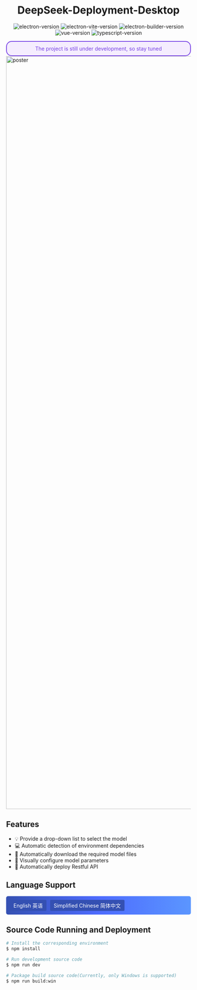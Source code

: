 <h1 align="center">DeepSeek-Deployment-Desktop</h1>

<p align="center">
<img src="https://img.shields.io/github/package-json/dependency-version/alex8088/electron-vite-boilerplate/dev/electron" alt="electron-version">
<img src="https://img.shields.io/github/package-json/dependency-version/alex8088/electron-vite-boilerplate/dev/electron-vite" alt="electron-vite-version" />
<img src="https://img.shields.io/github/package-json/dependency-version/alex8088/electron-vite-boilerplate/dev/electron-builder" alt="electron-builder-version" />
<img src="https://img.shields.io/github/package-json/dependency-version/alex8088/electron-vite-boilerplate/dev/vue" alt="vue-version" />
<img src="https://img.shields.io/github/package-json/dependency-version/alex8088/electron-vite-boilerplate/dev/typescript" alt="typescript-version" />
</p>

<div style="border: 2px solid #743ee4;border-radius:15px; padding: 10px;display:flex;justify-content:center;background-color:#f5edfe;color:#743ee4">The project is still under development, so stay tuned</div>

<img width="2048" alt="poster" src="https://github.com/user-attachments/assets/cb1bfcdd-4c3a-4330-aead-8c9af2dd8c5d" />

## Features
- 💡 Provide a drop-down list to select the model
- 💻 Automatic detection of environment dependencies
- 👏 Automatically download the required model files
- 👀 Visually configure model parameters
- 🚀 Automatically deploy Restful API

## Language Support
<div style="display: flex; gap: 10px; justify-content: start; align-items: center; background:linear-gradient(to right, rgb(52, 80, 178), rgb(77, 107, 254), rgb(91, 150, 257)); padding: 10px; border-radius: 5px; color:white;">
    <span style="background-color: rgb(52, 80, 178); padding: 5px 10px; border-radius: 3px;">English 英语</span>
    <span style="background-color: rgb(52, 80, 178); padding: 5px 10px; border-radius: 3px;">Simplified Chinese 简体中文</span>
</div>

## Source Code Running and Deployment
```bash
# Install the corresponding environment
$ npm install

# Run development source code
$ npm run dev

# Package build source code(Currently, only Windows is supported)
$ npm run build:win
```
